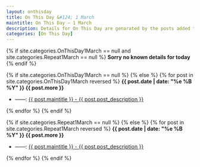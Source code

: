 ```yaml
---
layout: onthisday
title: On This Day &#124; 1 March
maintitle: On This Day — 1 March
description: Details for On This Day are genarated by the posts added to the website so the content is subject to changes/updates over time.
categories: [On This Day]
---
```


{% if site.categories.OnThisDay1March == null and site.categories.Repeat1March == null %}
<strong>Sorry no known details for today</strong>
{% endif %}

{% if site.categories.OnThisDay1March == null %}
{% else %}
{% for post in site.categories.OnThisDay1March reversed %}
<strong>{{ post.date | date: "%e %B %Y" }} {{ post.more }}</strong>
<ul>
<li> ——: <a href="{{ post.url }}">{{ post.maintitle }} - {{ post.post_description }}</a></li>
</ul>
{% endfor %}
{% endif %}

{% if site.categories.Repeat1March == null %}
{% else %}
{% for post in site.categories.Repeat1March reversed %}
<strong>{{ post.date | date: "%e %B %Y" }} {{ post.more }}</strong>
<ul>
<li> ——: <a href="{{ post.url }}">{{ post.maintitle }} - {{ post.post_description }}</a></li>
</ul>
{% endfor %}
{% endif %}
